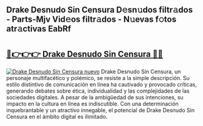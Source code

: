 ## Drake Desnudo Sin Censura D𝚎sn𝚞dos filtr𝚊dos - Parts-Mjv Vid𝚎os filtr𝚊dos - N𝚞evas f𝚘tos atr𝚊ctivas EabRf

# <h2><a href="http://mbcn6c.tromn.icu/?c=Drake+Desnudo+Sin+Censura">🔗👉👉👉 Drake Desnudo Sin Censura 🔗🔗</a></h2>

[![Drake Desnudo Sin Censura nuevo](https://i.imgur.com/pEAQMta.gif)](http://mbcn6c.tromn.icu/?c=Drake+Desnudo+Sin+Censura)
Drake Desnudo Sin Censura, un personaje multifacético y polémico, se resiste a la simple descripción. Su estilo distintivo de comunicación en línea ha cautivado y provocado críticas, generando debates sobre ética, individualidad y las complejidades de las sociedades digitales. A pesar de la ambigüedad de sus intenciones, su impacto en la cultura en línea es indiscutible. Con una determinación inquebrantable y un atractivo innegable, el potencial de Drake Desnudo Sin Censura en el ámbito digital es ilimitado.
